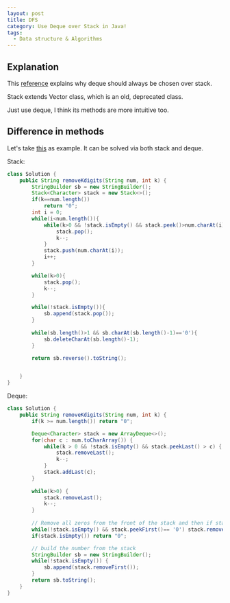 ```yaml
---
layout: post
title: DFS
category: Use Deque over Stack in Java!
tags:
  - Data structure & Algorithms
---
```

## Explanation
This [reference](https://stackoverflow.com/questions/12524826/why-should-i-use-deque-over-stack)
explains why deque should always be chosen over stack.

Stack extends Vector class, which is an old, deprecated class.

Just use deque, I think its methods are more intuitive too.

## Difference in methods
Let's take [this](https://leetcode.com/problems/remove-k-digits/description/)
as example. It can be solved via both stack and deque.

Stack:
```java
class Solution {
    public String removeKdigits(String num, int k) {
        StringBuilder sb = new StringBuilder();
        Stack<Character> stack = new Stack<>();
        if(k==num.length())        
            return "0";
        int i = 0;
        while(i<num.length()){
            while(k>0 && !stack.isEmpty() && stack.peek()>num.charAt(i)){
                stack.pop();
                k--;
            }
            stack.push(num.charAt(i));
            i++;
        }

        while(k>0){
            stack.pop();
            k--;            
        }

        while(!stack.isEmpty()){
            sb.append(stack.pop());
        }
        
        while(sb.length()>1 && sb.charAt(sb.length()-1)=='0'){
            sb.deleteCharAt(sb.length()-1);
        }

        return sb.reverse().toString();


    }
}
```

Deque:
```java
class Solution {
    public String removeKdigits(String num, int k) {        
        if(k >= num.length()) return "0";

        Deque<Character> stack = new ArrayDeque<>();
        for(char c : num.toCharArray()) {
            while(k > 0 && !stack.isEmpty() && stack.peekLast() > c) {
                stack.removeLast();
                k--;
            }
            stack.addLast(c);
        }
        
        while(k>0) {
            stack.removeLast();
            k--;
        }
        
        // Remove all zeros from the front of the stack and then if stack is empty, return "0"
        while(!stack.isEmpty() && stack.peekFirst()== '0') stack.removeFirst();
        if(stack.isEmpty()) return "0";

        // build the number from the stack
        StringBuilder sb = new StringBuilder();
        while(!stack.isEmpty()) {
            sb.append(stack.removeFirst());
        }
        return sb.toString();
    }
}
```
